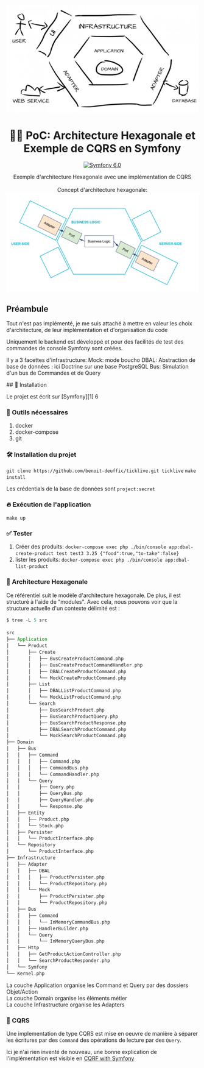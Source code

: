 <!--suppress HtmlDeprecatedAttribute -->
<p align="center">
    <img src="app/public/assets/hexagon.jpg" alt="hexagon">
</p>

<h1 align="center">
  🐘🎯 PoC: Architecture Hexagonale et Exemple de CQRS en Symfony
</h1>

<p align="center">
    <a href="#"><img src="https://img.shields.io/badge/Symfony-6.0-purple.svg?style=flat-square&logo=symfony" alt="Symfony 6.0"/></a>
</p>

<p align="center">
 Exemple d'architecture Hexagonale avec une implémentation de CQRS
   <br />
  <br />
Concept d'architecture hexagonale:

<img src="app/public/assets/archi_hexa_06-1024x526.png" alt="hexagon">

## Préambule

Tout n'est pas implémenté, je me suis attaché à mettre en valeur les choix d'architecture, de leur implémentation et d'organisation du code

Uniquement le backend est développé et pour des facilités de test des commandes de console Symfony sont créées.
<p>
Il y a 3 facettes d'infrastructure:
Mock: mode boucho
DBAL: Abstraction de base de données : ici Doctrine sur une base PostgreSQL
Bus: Simulation d'un bus de Commandes et de Query
</p>
## 🚀 Installation

Le projet est écrit sur [Symfony][1] 6

### 🐳 Outils nécessaires

1. docker
2. docker-compose
2. git

### 🛠 Installation du projet

`git clone https://github.com/benoit-deuffic/ticklive.git ticklive`
`make install`

Les crédentials de la base de données sont `project:secret`
### 🔥 Exécution de l'application

`make up`

### ✅ Tester

1. Créer des produits: `docker-compose exec php ./bin/console app:dbal-create-product test test3 3.25 {"food":true,"to-take":false}`
2. lister les produits: `docker-compose exec php ./bin/console app:dbal-list-product`
### 🎯 Architecture Hexagonale

Ce référentiel suit le modèle d'architecture hexagonale. De plus, il est structuré à l'aide de "modules".
Avec cela, nous pouvons voir que la structure actuelle d'un contexte délimité est :

```scala
$ tree -L 5 src
    
src
├── Application
│   └── Product
│       ├── Create
│       │   ├── BusCreateProductCommand.php
│       │   ├── BusCreateProductCommandHandler.php
│       │   ├── DBALCreateProductCommand.php
│       │   └── MockCreateProductCommand.php
│       ├── List
│       │   ├── DBALListProductCommand.php
│       │   └── MockListProductCommand.php
│       └── Search
│           ├── BusSearchProduct.php
│           ├── BusSearchProductQuery.php
│           ├── BusSearchProductResponse.php
│           ├── DBALSearchProductCommand.php
│           └── MockSearchProductCommand.php
├── Domain
│   ├── Bus
│   │   ├── Command
│   │   │   ├── Command.php
│   │   │   ├── CommandBus.php
│   │   │   └── CommandHandler.php
│   │   └── Query
│   │       ├── Query.php
│   │       ├── QueryBus.php
│   │       ├── QueryHandler.php
│   │       └── Response.php
│   ├── Entity
│   │   ├── Product.php
│   │   └── Stock.php
│   ├── Persister
│   │   └── ProductInterface.php
│   └── Repository
│       └── ProductInterface.php
├── Infrastructure
│   ├── Adapter
│   │   ├── DBAL
│   │   │   ├── ProductPersister.php
│   │   │   └── ProductRepository.php
│   │   └── Mock
│   │       ├── ProductPersister.php
│   │       └── ProductRepository.php
│   ├── Bus
│   │   ├── Command
│   │   │   └── InMemoryCommandBus.php
│   │   ├── HandlerBuilder.php
│   │   └── Query
│   │       └── InMemoryQueryBus.php
│   ├── Http
│   │   ├── GetProductActionController.php
│   │   └── SearchProductResponder.php
│   └── Symfony
└── Kernel.php
```

La couche Application organise les Command et Query par des dossiers Objet/Action<br />
La couche Domain organise les éléments métier<br />
La couche Infrastructure organise les Adapters<br />

### 🎯 CQRS
Une implementation de type CQRS est mise en oeuvre de manière à séparer les écritures par des `Command` 
des opérations de lecture par des `Query`.

Ici je n'ai rien inventé de nouveau, une bonne explication de l'implémentation est visible en <a href='https://dev.to/adgaray/cqrs-with-symfony-messenger-2h3g'> CQRF with Symfony</p>
